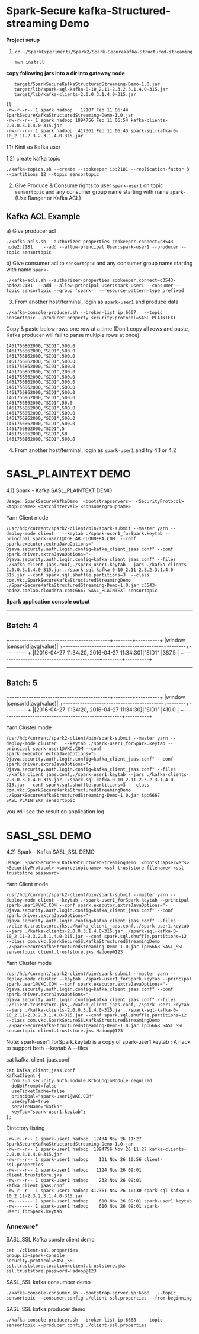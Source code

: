 # Spark-Secure kafka-Structured-streaming  Demo

**Project setup**

1) `cd ./SparkExperiments/Spark2/Spark-Securekafka-Structured-streaming`

   `mvn install`
   
**copy following jars into a dir into gateway node**
   
```
   target/SparkSecureKafkaStructuredStreaming-Demo-1.0.jar
   target/lib/spark-sql-kafka-0-10_2.11-2.3.2.3.1.4.0-315.jar
   target/lib/kafka-clients-2.0.0.3.1.4.0-315.jar
 ```

```
ll
-rw-r--r-- 1 spark hadoop   12107 Feb 11 06:44 SparkSecureKafkaStructuredStreaming-Demo-1.0.jar
-rw-r--r-- 1 spark hadoop 1894756 Feb 11 06:54 kafka-clients-2.0.0.3.1.4.0-315.jar
-rw-r--r-- 1 spark hadoop  417361 Feb 11 06:45 spark-sql-kafka-0-10_2.11-2.3.2.3.1.4.0-315.jar
```

1.1) Kinit as Kafka user 

1.2) create kafka topic 

```./kafka-topics.sh --create --zookeeper ip:2181 --replication-factor 3 --partitions 12 --topic sensortopic```

2) Give Produce & Consume  rights to user `spark-user1` on topic `sensortopic` and any consumer group name starting with name `spark-` . (Use Ranger or Kafka ACL)
 
 Kafka ACL Example 
 --------------
 a) Give producer acl
 
```
./kafka-acls.sh --authorizer-properties zookeeper.connect=c3543-node2:2181    --add --allow-principal User:spark-user1 --producer --topic sensortopic
```

 b) Give consumer acl to `sensortopic` and any consumer group name starting with name `spark-`
```
./kafka-acls.sh --authorizer-properties zookeeper.connect=c3543-node2:2181  --add --allow-principal User:spark-user1 --consumer --topic sensortopic --group 'spark-' --resource-pattern-type prefixed
```

3) From another host/terminal, login as `spark-user1` and produce data  
```
./kafka-console-producer.sh --broker-list ip:6667   --topic sensortopic --producer-property security.protocol=SASL_PLAINTEXT
```

Copy & paste below rows one row at a time (Don't copy all rows and paste, Kafka producer will fail to parse multiple rows at once)

```
1461756862000,"SID1",500.0
1461756862000,"SID1",500.0
1461756862000,"SID1",500.0
1461756862000,"SID1",500.0
1461756862000,"SID1",500.0
1461756862000,"SID1",200.0
1461756862000,"SID1",500.0
1461756862000,"SID1",500.0
1461756862000,"SID1",500.0
1461756862000,"SID1",500.0
1461756862000,"SID1",500.0
1461756862000,"SID1",50.0
1461756862000,"SID1",500.0
1461756862000,"SID1",500.0
1461756862000,"SID1",500.0
1461756862000,"SID1",500.0
1461756862000,"SID1",5
1461756862000,"SID1",50
1461756862000,"SID1",500.0
```

4) From another host/terminal, login as `spark-user1` and try 4.1  or 4.2

# SASL_PLAINTEXT DEMO

4.1) Spark - Kafka SASL_PLAINTEXT DEMO

```
Usage: SparkSecureKafkaDemo  <bootstrapservers>  <SecurityProtocol> <topicname> <batchinterval> <consumergroupname>
```

Yarn Client mode

```
/usr/hdp/current/spark2-client/bin/spark-submit --master yarn --deploy-mode client   --keytab ./spark-user1_forSpark.keytab --principal spark-user1@COELAB.CLOUDERA.COM  --conf spark.executor.extraJavaOptions="-Djava.security.auth.login.config=kafka_client_jaas.conf" --conf spark.driver.extraJavaOptions="-Djava.security.auth.login.config=kafka_client_jaas.conf" --files ./kafka_client_jaas.conf,./spark-user1.keytab --jars ./kafka-clients-2.0.0.3.1.4.0-315.jar,./spark-sql-kafka-0-10_2.11-2.3.2.3.1.4.0-315.jar --conf spark.sql.shuffle.partitions=3  --class com.vkc.SparkSecureKafkaStructuredStreamingDemo ./SparkSecureKafkaStructuredStreaming-Demo-1.0.jar c3543-node2.coelab.cloudera.com:6667 SASL_PLAINTEXT sensortopic
```

**Spark application console output**

-------------------------------------------
Batch: 4
-------------------------------------------
+------------------------------------------+--------+----------+
|window                                    |sensorId|avg(value)|
+------------------------------------------+--------+----------+
|[2016-04-27 11:34:20, 2016-04-27 11:34:30]|"SID1"  |387.5     |
+------------------------------------------+--------+----------+

-------------------------------------------
Batch: 5
-------------------------------------------
+------------------------------------------+--------+----------+
|window                                    |sensorId|avg(value)|
+------------------------------------------+--------+----------+
|[2016-04-27 11:34:20, 2016-04-27 11:34:30]|"SID1"  |410.0     |
+------------------------------------------+--------+----------+

Yarn Cluster mode
```
/usr/hdp/current/spark2-client/bin/spark-submit --master yarn --deploy-mode cluster   --keytab ./spark-user1_forSpark.keytab --principal spark-user1@VKC.COM --conf spark.executor.extraJavaOptions="-Djava.security.auth.login.config=kafka_client_jaas.conf" --conf spark.driver.extraJavaOptions="-Djava.security.auth.login.config=kafka_client_jaas.conf" --files ./kafka_client_jaas.conf,./spark-user1.keytab --jars ./kafka-clients-2.0.0.3.1.4.0-315.jar,./spark-sql-kafka-0-10_2.11-2.3.2.3.1.4.0-315.jar --conf spark.sql.shuffle.partitions=3  --class com.vkc.SparkSecureKafkaStructuredStreamingDemo ./SparkSecureKafkaStructuredStreaming-Demo-1.0.jar ip:6667 SASL_PLAINTEXT sensortopic
```
you will see the result on application log

# SASL_SSL DEMO

4.2) Spark - Kafka SASL_SSL DEMO

```Usage: SparkSecureSSLKafkaStructuredStreamingDemo  <bootstrapservers>  <SecurityProtocol> <sourcetopicname> <ssl truststore filename> <ssl truststore password>```

Yarn Client mode

```
/usr/hdp/current/spark2-client/bin/spark-submit --master yarn --deploy-mode client --keytab ./spark-user1_forSpark.keytab --principal spark-user1@VKC.COM --conf spark.executor.extraJavaOptions="-Djava.security.auth.login.config=kafka_client_jaas.conf" --conf spark.driver.extraJavaOptions="-Djava.security.auth.login.config=kafka_client_jaas.conf" --files ./client.truststore.jks,./kafka_client_jaas.conf,./spark-user1.keytab --jars ./kafka-clients-2.0.0.3.1.4.0-315.jar,./spark-sql-kafka-0-10_2.11-2.3.2.3.1.4.0-315.jar --conf spark.sql.shuffle.partitions=12  --class com.vkc.SparkSecureSSLKafkaStructuredStreamingDemo ./SparkSecureKafkaStructuredStreaming-Demo-1.0.jar ip:6668 SASL_SSL sensortopic client.truststore.jks Hadoop@123
```
Yarn Cluster mode

```
/usr/hdp/current/spark2-client/bin/spark-submit --master yarn --deploy-mode cluster --keytab ./spark-user1_forSpark.keytab --principal spark-user1@VKC.COM --conf spark.executor.extraJavaOptions="-Djava.security.auth.login.config=kafka_client_jaas.conf" --conf spark.driver.extraJavaOptions="-Djava.security.auth.login.config=kafka_client_jaas.conf" --files ./client.truststore.jks,./kafka_client_jaas.conf,./spark-user1.keytab --jars ./kafka-clients-2.0.0.3.1.4.0-315.jar,./spark-sql-kafka-0-10_2.11-2.3.2.3.1.4.0-315.jar --conf spark.sql.shuffle.partitions=12  --class com.vkc.SparkSecureSSLKafkaStructuredStreamingDemo ./SparkSecureKafkaStructuredStreaming-Demo-1.0.jar ip:6668 SASL_SSL sensortopic client.truststore.jks Hadoop@123
```

Note: spark-user1_forSpark.keytab is a copy of spark-user1.keytab ; A hack to support both --keytab & --files  

cat kafka_client_jaas.conf

```
cat kafka_client_jaas.conf
KafkaClient {
  com.sun.security.auth.module.Krb5LoginModule required
  doNotPrompt=false
  useTicketCache=false
  principal="spark-user1@VKC.COM"
  useKeyTab=true
  serviceName="kafka"
  keyTab="spark-user1.keytab";
};
```

Directory listing

```
-rw-r--r-- 1 spark-user1 hadoop  17434 Nov 26 11:27 SparkSecureKafkaStructuredStreaming-Demo-1.0.jar
-rw-r--r-- 1 spark-user1 hadoop  1894756 Nov 26 11:27 kafka-clients-2.0.0.3.1.4.0-315.jar
-rw-r--r-- 1 spark-user1 hadoop    131 Nov 26 10:56 client-ssl.properties
-rw-r--r-- 1 spark-user1 hadoop   1124 Nov 26 09:01 client.truststore.jks
-rw-r--r-- 1 spark-user1 hadoop    232 Nov 26 09:01 kafka_client_jaas.conf
-rw-r--r-- 1 spark-user1 hadoop 417361 Nov 26 10:30 spark-sql-kafka-0-10_2.11-2.3.2.3.1.4.0-315.jar
-rw------- 1 spark-user1 hadoop    610 Nov 26 09:01 spark-user1.keytab
-rw------- 1 spark-user1 hadoop    610 Nov 26 09:01 spark-user1_forSpark.keytab
```

### Annexure*

SASL_SSL Kafka consle client demo 

```
cat ./client-ssl.properties
group.id=spark-console
security.protocol=SASL_SSL
ssl.truststore.location=client.truststore.jks
ssl.truststore.password=Hadoop@123
```

SASL_SSL kafka consumber demo

```
./kafka-console-consumer.sh --bootstrap-server ip:6668   --topic sensortopic --consumer.config ./client-ssl.properties --from-beginning
```

SASL_SSL kafka producer demo

```
./kafka-console-producer.sh --broker-list ip:6668   --topic sensortopic --producer.config ./client-ssl.properties
```

